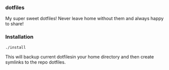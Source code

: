 ### dotfiles
My super sweet dotfiles!  Never leave home without them and always happy to share!

### Installation
`./install`

This will backup current dotfilesin your home directory and then create
symlinks to the repo dotfiles.
